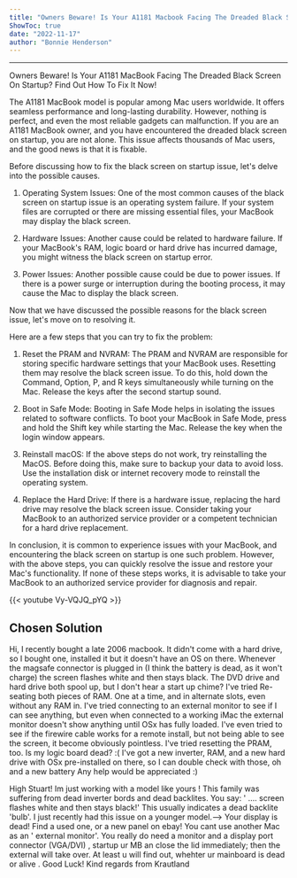 ```yaml
---
title: "Owners Beware! Is Your A1181 Macbook Facing The Dreaded Black Screen On Startup? Find Out How To Fix It Now!"
ShowToc: true 
date: "2022-11-17"
author: "Bonnie Henderson"
---
```

*****
Owners Beware! Is Your A1181 MacBook Facing The Dreaded Black Screen On Startup? Find Out How To Fix It Now!

The A1181 MacBook model is popular among Mac users worldwide. It offers seamless performance and long-lasting durability. However, nothing is perfect, and even the most reliable gadgets can malfunction. If you are an A1181 MacBook owner, and you have encountered the dreaded black screen on startup, you are not alone. This issue affects thousands of Mac users, and the good news is that it is fixable.

Before discussing how to fix the black screen on startup issue, let's delve into the possible causes.

1. Operating System Issues: One of the most common causes of the black screen on startup issue is an operating system failure. If your system files are corrupted or there are missing essential files, your MacBook may display the black screen.

2. Hardware Issues: Another cause could be related to hardware failure. If your MacBook's RAM, logic board or hard drive has incurred damage, you might witness the black screen on startup error.

3. Power Issues: Another possible cause could be due to power issues. If there is a power surge or interruption during the booting process, it may cause the Mac to display the black screen.

Now that we have discussed the possible reasons for the black screen issue, let's move on to resolving it.

Here are a few steps that you can try to fix the problem:

1. Reset the PRAM and NVRAM: The PRAM and NVRAM are responsible for storing specific hardware settings that your MacBook uses. Resetting them may resolve the black screen issue. To do this, hold down the Command, Option, P, and R keys simultaneously while turning on the Mac. Release the keys after the second startup sound.

2. Boot in Safe Mode: Booting in Safe Mode helps in isolating the issues related to software conflicts. To boot your MacBook in Safe Mode, press and hold the Shift key while starting the Mac. Release the key when the login window appears.

3. Reinstall macOS: If the above steps do not work, try reinstalling the MacOS. Before doing this, make sure to backup your data to avoid loss. Use the installation disk or internet recovery mode to reinstall the operating system.

4. Replace the Hard Drive: If there is a hardware issue, replacing the hard drive may resolve the black screen issue. Consider taking your MacBook to an authorized service provider or a competent technician for a hard drive replacement.

In conclusion, it is common to experience issues with your MacBook, and encountering the black screen on startup is one such problem. However, with the above steps, you can quickly resolve the issue and restore your Mac's functionality. If none of these steps works, it is advisable to take your MacBook to an authorized service provider for diagnosis and repair.

{{< youtube Vy-VQJQ_pYQ >}} 



## Chosen Solution
 Hi, I recently bought a late 2006 macbook. It didn't come with a hard drive, so I bought one, installed it but it doesn't have an OS on there.
Whenever the magsafe connector is plugged in (I think the battery is dead, as it won't charge) the screen flashes white and then stays black.
The DVD drive and hard drive both spool up, but I don't hear a start up chime?
I've tried
Re-seating both pieces of RAM. One at a time, and in alternate slots, even without any RAM in.
I've tried connecting to an external monitor to see if I can see anything, but even when connected to a working iMac the external monitor doesn't show anything until OSx has fully loaded.
I've even tried to see if the firewire cable works for a remote install, but not being able to see the screen, it become obviously pointless. I've tried resetting the PRAM, too.
Is my logic board dead? :(
I've got a new inverter, RAM, and a new hard drive with OSx pre-installed on there, so I can double check with those, oh and a new battery
Any help would be appreciated :)

 High Stuart!
Im just working with a model like yours ! This family was suffering from dead inverter bords and dead backlites. You say: ' .... screen flashes white and then stays black!' This usually indicates a dead backlite 'bulb'. I just recently had this issue on a younger model.--> Your display is dead! Find a used one, or a new panel on ebay!
You cant use another Mac as an ' external monitor'. You really do need a monitor and a display port connector (VGA/DVI) , startup ur MB an close the lid immediately; then the external will take over. At least u will find out, whehter ur mainboard is dead  or alive .
Good Luck!
Kind regards from Krautland




